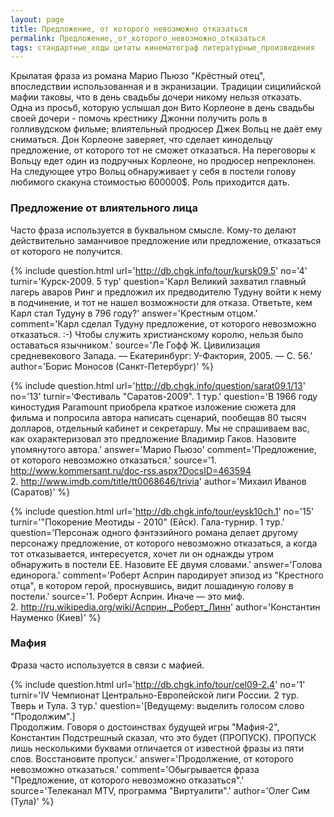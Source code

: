 ```yaml
---
layout: page
title: Предложение, от которого невозможно отказаться
permalink: Предложение,_от_которого_невозможно_отказаться
tags: стандартные_ходы цитаты кинематограф литературные_произведения
---
```

Крылатая фраза из романа Марио Пьюзо "Крёстный отец", впоследствии использованная и в экранизации.
Традиции сицилийской мафии таковы, что в день свадьбы дочери никому нельзя отказать. Одна из просьб, которую услышал дон Вито Корлеоне в день свадьбы своей дочери - помочь крестнику Джонни получить роль в голливудском фильме; влиятельный продюсер Джек Вольц не даёт ему сниматься. Дон Корлеоне заверяет, что сделает кинодельцу предложение, от которого тот не сможет отказаться.
На переговоры к Вольцу едет один из подручных Корлеоне, но продюсер непреклонен. На следующее утро Вольц обнаруживает у себя в постели голову любимого скакуна стоимостью 600000$. Роль приходится дать. 

### Предложение от влиятельного лица 

Часто фраза используется в буквальном смысле. Кому-то делают действительно заманчивое предложение или предложение, отказаться от которого не получится.

{% include question.html
url='http://db.chgk.info/tour/kursk09.5'
no='4'
turnir='Курск-2009. 5 тур'
question='Карл Великий захватил главный лагерь аваров Ринг и предложил их предводителю Тудуну войти к нему в подчинение, и тот не нашел возможности для отказа. Ответьте, кем Карл стал Тудуну в 796 году?'
answer='Крестным отцом.'
comment='Карл сделал Тудуну предложение, от которого невозможно отказаться. :-) Чтобы служить христианскому королю, нельзя было оставаться язычником.'
source='Ле Гофф Ж. Цивилизация средневекового Запада. — Екатеринбург: У-Фактория, 2005. — С. 56.'
author='Борис Моносов (Санкт-Петербург)'
 %}

{% include question.html
url='http://db.chgk.info/question/sarat09.1/13'
no='13'
turnir='Фестиваль "Саратов-2009". 1 тур.'
question='В 1966 году киностудия Paramount приобрела краткое изложение сюжета для фильма и попросила автора написать сценарий, пообещав 80 тысяч долларов, отдельный кабинет и секретаршу. Мы не спрашиваем вас, как охарактеризовал это предложение Владимир Гаков. Назовите упомянутого автора.'
answer='Марио Пьюзо'
comment='Предложение, от которого невозможно отказаться.'
source='1. http://www.kommersant.ru/doc-rss.aspx?DocsID=463594
<br>  2. http://www.imdb.com/title/tt0068646/trivia'
author='Михаил Иванов (Саратов)'
 %}

{% include question.html
url='http://db.chgk.info/tour/eysk10ch.1'
no='15'
turnir='"Покорение Меотиды - 2010" (Ейск). Гала-турнир. 1 тур.'
question='Персонаж одного фэнтэзийного романа делает другому персонажу предложение, от которого невозможно отказаться, а когда тот отказывается, интересуется, хочет ли он однажды утром обнаружить в постели ЕЕ. Назовите ЕЕ двумя словами.'
answer='Голова единорога.'
comment='Роберт Асприн пародирует эпизод из "Крестного отца", в котором герой, проснувшись, видит лошадиную голову в постели.'
source='1. Роберт Асприн. Иначе — это миф.
<br>  2. http://ru.wikipedia.org/wiki/Асприн,_Роберт_Линн'
author='Константин Науменко (Киев)'
 %}

### Мафия 

Фраза часто используется в связи с мафией.

{% include question.html
url='http://db.chgk.info/tour/cel09-2.4'
no='1'
turnir='IV Чемпионат Центрально-Европейской лиги России. 2 тур. Тверь и Тула. 3 тур.'
question='[Ведущему: выделить голосом слово "Продолжим".]
<br>    Продолжим. Говоря о достоинствах будущей игры "Мафия-2", Константин Подстрешный сказал, что это будет (ПРОПУСК). ПРОПУСК лишь несколькими буквами отличается от известной фразы из пяти слов. Восстановите пропуск.'
answer='Продолжение, от которого невозможно отказаться.'
comment='Обыгрывается фраза "Предложение, от которого невозможно отказаться".'
source='Телеканал MTV, программа "Виртуалити".'
author='Олег Сим (Тула)'
 %}
   